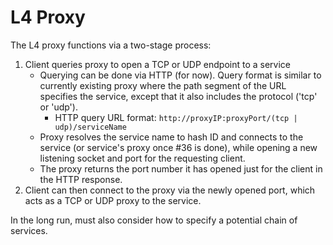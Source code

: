 # L4 Proxy

The L4 proxy functions via a two-stage process:
1) Client queries proxy to open a TCP or UDP endpoint to a service
    - Querying can be done via HTTP (for now). Query format is similar to currently existing proxy where the path segment of the URL specifies the service, except that it also includes the protocol ('tcp' or 'udp').
      - HTTP query URL format: `http://proxyIP:proxyPort/(tcp | udp)/serviceName`
    - Proxy resolves the service name to hash ID and connects to the service (or service's proxy once #36 is done), while opening a new listening socket and port for the requesting client.
    - The proxy returns the port number it has opened just for the client in the HTTP response.
2) Client can then connect to the proxy via the newly opened port, which acts as a TCP or UDP proxy to the service.

In the long run, must also consider how to specify a potential chain of services.
